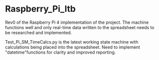 # Raspberry_Pi_ltb

Rev0 of the Raspberry Pi 4 implementation of the project. The machine functions well and only real-time data written to the spreadsheet needs to be researched and implemented.

Test_Pi_SM_TimeCalcs.py is the latest working state machine with calculations being placed into the spreadsheet. Need to implement "datetime"functions for clarity and improved reporting.

